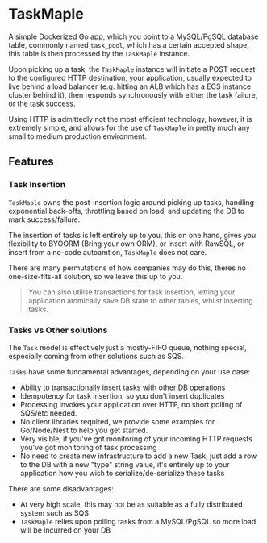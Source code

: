 # TaskMaple

A simple Dockerized Go app, which you point to a MySQL/PgSQL database table, commonly named `task_pool`, which has a certain accepted shape, this table is then processed by the `TaskMaple` instance.

Upon picking up a task, the `TaskMaple` instance will initiate a POST request to the configured HTTP destination, your application, usually expected to live behind a load balancer (e.g. hitting an ALB which has a ECS instance cluster behind it), then responds synchronously with either the task failure, or the task success.

Using HTTP is admittedly not the most efficient technology, however, it is extremely simple, and allows for the use of `TaskMaple` in pretty much any small to medium production environment.

## Features

### Task Insertion

`TaskMaple` owns the post-insertion logic around picking up tasks, handling exponential back-offs, throttling based on load, and updating the DB to mark success/failure.

The insertion of tasks is left entirely up to you, this on one hand, gives you flexibility to BYOORM (Bring your own ORM), or insert with RawSQL, or insert from a no-code autoamtion, `TaskMaple` does not care.

There are many permutations of how companies may do this, theres no one-size-fits-all solution, so we leave this up to you.

> You can also utilise transactions for task insertion, letting your application atomically save DB state to other tables, whilst inserting tasks.

### Tasks vs Other solutions

The `Task` model is effectively just a mostly-FIFO queue, nothing special, especially coming from other solutions such as SQS.

`Tasks` have some fundamental advantages, depending on your use case:

- Ability to transactionally insert tasks with other DB operations
- Idempotency for task insertion, so you don't insert duplicates
- Processing invokes your application over HTTP, no short polling of SQS/etc needed.
- No client libraries required, we provide some examples for Go/Node/Nest to help you get started.
- Very visible, if you've got monitoring of your incoming HTTP requests you've got monitoring of task processing
- No need to create new infrastructure to add a new Task, just add a row to the DB with a new "type" string value, it's entirely up to your application how you wish to serialize/de-serialize these tasks

There are some disadvantages:

- At very high scale, this may not be as suitable as a fully distributed system such as SQS
- `TaskMaple` relies upon polling tasks from a MySQL/PgSQL so more load will be incurred on your DB
